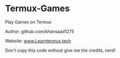 # Termux-Games
Play Games on Termux<br> 

Author: github.com/khansaad1275 <br>

Website: www.Learntermux.tech <br>

Don't copy this code without give me the credits, nerd! <br>
